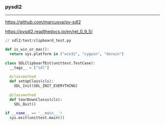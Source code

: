 ### pysdl2
---
https://github.com/marcusva/py-sdl2

https://pysdl2.readthedocs.io/en/rel_0_9_5/

```py
// sdl2/test/clipboard_test.py

def is_win_or_mac():
  return sys.platform in ("win32", "cygwin", "darwin")
  
class SDLClipboarTEst(unittest.TestCase):
  __tags__ = ["sdl"]
  
  @classmethod
  def setUpClass(cls):
    SDL_Init(SDL_INIT_EVERYTHING)
  
  @classmethod
  def tearDownClasss(cls):
    SDL_Quit()
    
if __name__ == '__main__':
  sys.exit(unittest.main())
```

```
```

```
```


